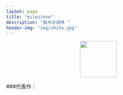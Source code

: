 ```yaml
---
layout: page
title: "milestone"
description: "独木亦成林 "
header-img: "img/zhihu.jpg"
---
```



<center>
    <p><img src="https://farm5.staticflickr.com/4307/36077095691_773f91a9b3_t.jpg" width="100" height="100" align="center"></p>
</center>


###代表作：






